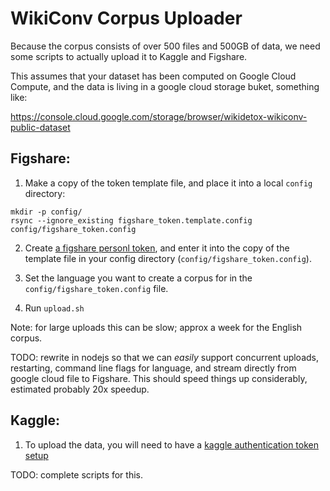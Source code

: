 # WikiConv Corpus Uploader

Because the corpus consists of over 500 files and 500GB of data, we need some
scripts to actually upload it to Kaggle and Figshare.

This assumes that your dataset has been computed on Google Cloud Compute, and
the data is living in a google cloud storage buket, something like:

https://console.cloud.google.com/storage/browser/wikidetox-wikiconv-public-dataset

## Figshare:

1. Make a copy of the token template file, and place it into a local `config`
directory:

```
mkdir -p config/
rsync --ignore_existing figshare_token.template.config config/figshare_token.config
```

2. Create [a figshare personl token](https://figshare.com/account/applications),
and enter it into the copy of the template file in your config directory
(`config/figshare_token.config`).

3. Set the language you want to create a corpus for in the `config/figshare_token.config` file.

4. Run `upload.sh`

Note: for large uploads this can be slow; approx a week for the English corpus.

TODO: rewrite in nodejs so that we can *easily* support concurrent uploads,
restarting, command line flags for language, and stream directly from google
cloud file to Figshare. This should speed things up considerably, estimated
probably 20x speedup.

## Kaggle:

1. To upload the data, you will need to have a [kaggle authentication token
setup](https://www.kaggle.com/docs/api)

TODO: complete scripts for this.
